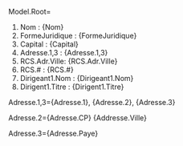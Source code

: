 Model.Root=<ol><li>Nom : {Nom}<li>FormeJuridique : {FormeJuridique}<li>Capital : {Capital}<li>Adresse.1,3 : {Adresse.1,3}<li>RCS.Adr.Ville: {RCS.Adr.Ville}<li>RCS.# : {RCS.#}<li>Dirigeant1.Nom : {Dirigeant1.Nom}<li>Dirigent1.Titre : {Dirigent1.Titre}</ol>

Adresse.1,3={Adresse.1}, {Adresse.2}, {Adresse.3}

Adresse.2={Adresse.CP} {Addresse.Ville}

Adresse.3={Adresse.Paye}

